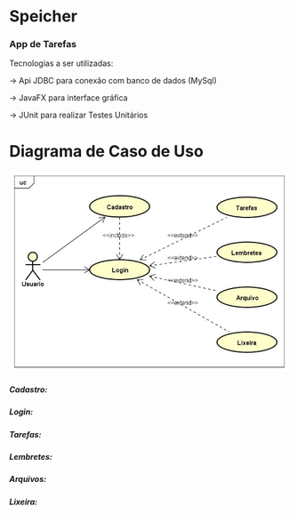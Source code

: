# Speicher
  
### App de Tarefas

Tecnologias a ser utilizadas:<p>
-> Api JDBC para conexão com banco de dados (MySql)<p>
-> JavaFX para interface gráfica<p>
-> JUnit para realizar Testes Unitários<p>

# Diagrama de Caso de Uso
<img src="https://github.com/RenanNovak/Speicher/blob/master/Speicher.jpg"/> <p>
  
##### Cadastro:

##### Login:

##### Tarefas:

##### Lembretes:

##### Arquivos:

##### Lixeira:


